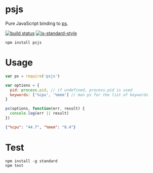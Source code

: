 psjs
====

Pure JavaScript binding to [ps](https://en.wikipedia.org/wiki/Ps_%28Unix%29).

[![build status](https://img.shields.io/travis/sonnyp/psjs/master.svg?style=flat-square)](https://travis-ci.org/sonnyp/psjs/branches)
[![js-standard-style](https://img.shields.io/badge/code%20style-standard-brightgreen.svg?style=flat-square)](http://standardjs.com/)

```
npm install psjs
```

# Usage

```javascript
var ps = require('psjs')

var options = {
  pid: process.pid, // if undefined, process.pid is used
  keywords: ['%cpu', '%mem'] // man ps for the list of keywords
}

ps(options, function(err, result) {
  console.log(err || result)
})
```

```json
{"%cpu": "44.7", "%mem": "0.4"}
```

# Test

```
npm install -g standard
npm test
```
